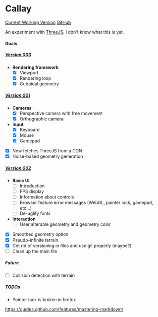 # Callay

[Current Working Version](http://fergk.com/callay/001/001index.html)
[GitHub](https://github.com/FergK/callay)

An experiment with [ThreeJS](#threejs). I don't know what this is yet.

#### Goals

##### [Version 000](http://fergk.com/callay/000/000index.html)

- **Rendering framework**
  - [x] Viewport
  - [x] Rendering loop
  - [x] Cuboidal geometry

##### [Version 001](http://fergk.com/callay/001/001index.html)

- **Cameras**
  - [x] Perspective camera with free movement
  - [x] Orthographic camera
- **Input**
  - [x] Keyboard
  - [x] Mouse
  - [x] Gamepad
- [x] Now fetches ThreeJS from a CDN
- [x] Noise-based geometry generation

##### [Version 002](http://fergk.com/callay/001/001index.html)

- **Basic UI**
  - [ ] Introduction
  - [ ] FPS display
  - [ ] Information about controls
  - [ ] Browser feature error messages (WebGL, pointer lock, gamepad, etc...)
  - [ ] De-uglify fonts
- **Interaction**
  - [ ] User alterable geometry and geometry color
- [x] Smoothed geometry option
- [x] Pseudo-infinite terrain
- [x] Get rid of versioning in files and use git properly (maybe?)
- [ ] Clean up the main file

##### Future
- [ ] Collision detection with terrain

##### TODOs
- Pointer lock is broken in firefox

https://guides.github.com/features/mastering-markdown/